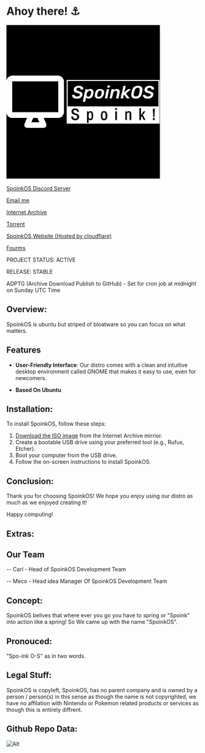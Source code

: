 # Ahoy there! ⚓️

![Logo](https://github.com/SpoinkOSDevs/SpoinkOS/blob/master/logo.png)

[SpoinkOS Discord Server](https://discord.gg/f7eT26K4D7)

[Email me](mailto:SpoinkOSGithub@gmail.com)

[Internet Archive](https://archive.org/details/spoink-os)

[Torrent](https://archive.org/download/spoink-os/spoink-os_archive.torrent)

[SpoinkOS Website (Hosted by cloudflare)](https://spoink.pages.dev/)

[Fourms](https://spoinkos.boards.net/)

PROJECT STATUS: ACTIVE

RELEASE: STABLE

ADPTG (Archive Download Publish to GitHub) - Set for cron job at midnight on Sunday UTC Time

## Overview:

SpoinkOS is ubuntu but striped of bloatware so you can focus on what matters.

## Features

- **User-Friendly Interface**: Our distro comes with a clean and intuitive desktop environment called GNOME that makes it easy to use, even for newcomers.

- **Based On Ubuntu**

## Installation:

To install SpoinkOS, follow these steps:

1. [Download the ISO image](https://archive.org/details/spoink-os) from the Internet Archive mirrior.
2. Create a bootable USB drive using your preferred tool (e.g., Rufus, Etcher).
3. Boot your computer from the USB drive.
4. Follow the on-screen instructions to install SpoinkOS.

## Conclusion:

Thank you for choosing SpoinkOS! We hope you enjoy using our distro as much as we enjoyed creating it!

Happy computing!

## Extras: 

## Our Team

-- Carl - Head of SpoinkOS Development Team

-- Meco - Head idea Manager Of SpoinkOS Development Team

## Concept:

SpoinkOS belives that where ever you go you have to spring or "Spoink" into action like a spring! So We came up with the name "SpoinkOS".

## Pronouced: 

"Spo-ink O-S" as in two words.

## Legal Stuff:

SpoinkOS is copyleft, SpoinkOS, has no parent company and is owned by a person / person(s) in this sense as though the name is not copyrighted, we have no affilation with Nintendo or Pokemon related products or services as though this is entirely diffrent.

## Github Repo Data:


![Alt](https://repobeats.axiom.co/api/embed/9e173f4107ed537ec0ce258aff3280003b3e319f.svg "Repobeats analytics image")
